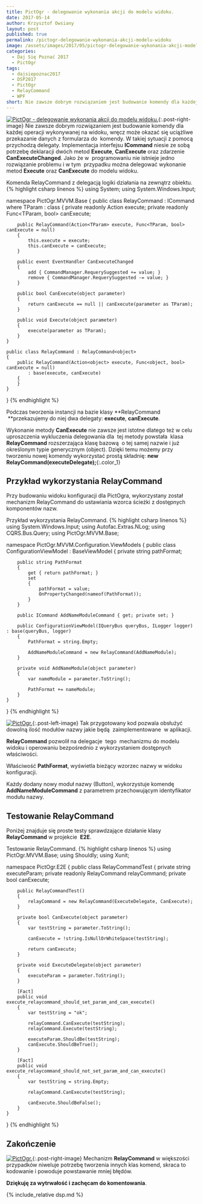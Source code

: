 ```yaml
---
title: PictOgr - delegowanie wykonania akcji do modelu widoku.
date: 2017-05-14
author: Krzysztof Owsiany
layout: post
published: true
permalink: /pictogr-delegowanie-wykonania-akcji-modelu-widoku
image: /assets/images/2017/05/pictogr-delegowanie-wykonania-akcji-modelu-widoku/post.jpg
categories:
  - Daj Się Poznać 2017
  - PictOgr
tags:
  - dajsiepoznac2017
  - DSP2017
  - PictOgr
  - RelayCommand
  - WPF
short: Nie zawsze dobrym rozwiązaniem jest budowanie komendy dla każdej operacji wykonywanej na widoku, wręcz może okazać się uciążliwe przekazanie danych z formularza do  komendy. W takiej sytuacji z pomocą przychodzą delegaty.
---
```

[![PictOgr - delegowanie wykonania akcji do modelu widoku.][post]][post-big]{:.post-right-image}
Nie zawsze dobrym rozwiązaniem jest budowanie komendy dla każdej operacji wykonywanej na widoku, wręcz może okazać się uciążliwe przekazanie danych z formularza do  komendy. W takiej sytuacji z pomocą przychodzą delegaty.
Implementacja interfejsu **ICommand** niesie ze sobą potrzebę deklaracji dwóch metod **Execute**, **CanExecute** oraz zdarzenie **CanExecuteChanged**.
Jako że w  programowaniu nie istnieje jedno rozwiązanie problemu i w tym  przypadku można delegować wykonanie metod **Execute** oraz **CanExecute** do modelu widoku.
    
Komenda RelayCommand z delegacją logiki działania na zewnątrz obiektu.
{% highlight csharp linenos %}
using System;
using System.Windows.Input;

namespace PictOgr.MVVM.Base
{
	public class RelayCommand<TParam> : ICommand where TParam : class
	{
		private readonly Action<TParam> execute;
		private readonly Func<TParam, bool> canExecute;

		public RelayCommand(Action<TParam> execute, Func<TParam, bool> canExecute = null)
		{
			this.execute = execute;
			this.canExecute = canExecute;
		}

		public event EventHandler CanExecuteChanged
		{
			add { CommandManager.RequerySuggested += value; }
			remove { CommandManager.RequerySuggested -= value; }
		}

		public bool CanExecute(object parameter)
		{
			return canExecute == null || canExecute(parameter as TParam);
		}

		public void Execute(object parameter)
		{
			execute(parameter as TParam);
		}
	}

	public class RelayCommand : RelayCommand<object>
	{
		public RelayCommand(Action<object> execute, Func<object, bool> canExecute = null)
			: base(execute, canExecute)
		{
		}
	}
}
{% endhighlight %}
    
Podczas tworzenia instancji na bazie klasy **RelayCommand  **przekazujemy do niej dwa delegaty: **execute**, **canExecute**.

Wykonanie metody **CanExecute** nie zawsze jest istotne dlatego też w celu uproszczenia wykluczenia delegowania dla  tej metody powstała  klasa **RelayCommand** rozszerzająca klasę bazową  o tej samej nazwie i już określonym typie generycznym (object). Dzięki temu możemy przy tworzeniu nowej komendy wykorzystać prostą składnię: 
**new RelayCommand(executeDelegate);**{:.color_1}

## Przykład wykorzystania RelayCommand
Przy budowaniu widoku konfiguracji dla PictOgra, wykorzystany został mechanizm RelayCommand do ustawiania wzorca ścieżki z dostępnych komponentów nazw.
    
Przykład wykorzystania RelayCommand.
{% highlight csharp linenos %}
using System.Windows.Input;
using Autofac.Extras.NLog;
using CQRS.Bus.Query;
using PictOgr.MVVM.Base;

namespace PictOgr.MVVM.Configuration.ViewModels
{
	public class ConfigurationViewModel : BaseViewModel
	{
		private string pathFormat;

		public string PathFormat
		{
			get { return pathFormat; }
			set
			{
				pathFormat = value;
				OnPropertyChanged(nameof(PathFormat));
			}
		}

		public ICommand AddNameModuleCommand { get; private set; }

		public ConfigurationViewModel(IQueryBus queryBus, ILogger logger) : base(queryBus, logger)
		{
			PathFormat = string.Empty;

			AddNameModuleCommand = new RelayCommand(AddNameModule);
		}

		private void AddNameModule(object parameter)
		{
			var nameModule = parameter.ToString();

			PathFormat += nameModule;
		}
	}
}
{% endhighlight %}
    
[![PictOgr.][image1]][image1-big]{:.post-left-image}
Tak przygotowany kod pozwala obsłużyć dowolną ilość modułów nazwy jakie będą  zaimplementowane  w aplikacji.

**RelayCommand** pozwolił na delegacje  tego  mechanizmu do modelu widoku i operowaniu bezpośrednio z wykorzystaniem dostępnych właściwości.

Właściwość **PathFormat**, wyświetla bieżący wzorzec nazwy w widoku konfiguracji.

Każdy dodany nowy moduł nazwy (Button), wykorzystuje komendę **AddNameModuleCommand** z parametrem przechowującym identyfikator modułu nazwy.

## Testowanie RelayCommand
Poniżej znajduje się proste testy sprawdzające działanie klasy **RelayCommand** w projekcie  **E2E**.
    
Testowanie RelayCommand.
{% highlight csharp linenos %}
using PictOgr.MVVM.Base;
using Shouldly;
using Xunit;

namespace PictOgr.E2E
{
	public class RelayCommandTest
	{
		private string executeParam;
		private readonly RelayCommand relayCommand;
		private bool canExecute;

		public RelayCommandTest()
		{
			relayCommand = new RelayCommand(ExecuteDelegate, CanExecute);
		}

		private bool CanExecute(object parameter)
		{
			var testString = parameter.ToString();
			
			canExecute = !string.IsNullOrWhiteSpace(testString);

			return canExecute;
		}

		private void ExecuteDelegate(object parameter)
		{
			executeParam = parameter.ToString();
		}

		[Fact]
		public void execute_relaycommand_should_set_param_and_can_execute()
		{
			var testString = "ok";

			relayCommand.CanExecute(testString);
			relayCommand.Execute(testString);

			executeParam.ShouldBe(testString);
			canExecute.ShouldBeTrue();
		}

		[Fact]
		public void execute_relaycommand_should_not_set_param_and_can_execute()
		{
			var testString = string.Empty;

			relayCommand.CanExecute(testString);

			canExecute.ShouldBeFalse();
		}
	}
}
{% endhighlight %}
    
## Zakończenie
[![PictOgr.][image2]][image2-big]{:.post-right-image}
Mechanizm **RelayCommand** w większości przypadków niweluje potrzebę tworzenia innych klas komend, skraca to kodowanie i powoduje powstawanie mniej błędów.

**Dziękuję za wytrwałość i zachęcam do komentowania**.
    
{% include_relative dsp.md %}

[post]: /assets/images/2017/05/pictogr-delegowanie-wykonania-akcji-modelu-widoku/post.jpg
[post-big]: /assets/images/2017/05/pictogr-delegowanie-wykonania-akcji-modelu-widoku/post-big.jpg

[image1]: /assets/images/2017/05/pictogr-delegowanie-wykonania-akcji-modelu-widoku/image1.jpg
[image1-big]: /assets/images/2017/05/pictogr-delegowanie-wykonania-akcji-modelu-widoku/image1-big.jpg

[image2]: /assets/images/2017/05/pictogr-delegowanie-wykonania-akcji-modelu-widoku/image2.jpg
[image2-big]: /assets/images/2017/05/pictogr-delegowanie-wykonania-akcji-modelu-widoku/image2-big.jpg
